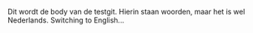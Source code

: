 Dit wordt de body van de testgit. 
Hierin staan woorden, maar het is wel Nederlands.
Switching to English...
